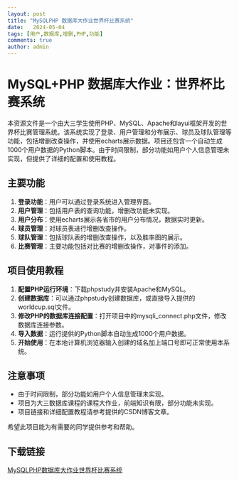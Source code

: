```yaml
---
layout: post
title: "MySQLPHP 数据库大作业世界杯比赛系统"
date:   2024-05-04
tags: [用户,数据库,增删,PHP,功能]
comments: true
author: admin
---
```

# MySQL+PHP 数据库大作业：世界杯比赛系统

本资源文件是一个由大三学生使用PHP、MySQL、Apache和layui框架开发的世界杯比赛管理系统。该系统实现了登录、用户管理和分布展示、球员及球队管理等功能，包括增删改查操作，并使用echarts展示数据。项目还包含一个自动生成1000个用户数据的Python脚本。由于时间限制，部分功能如用户个人信息管理未实现，但提供了详细的配置和使用教程。

## 主要功能

1. **登录功能**：用户可以通过登录系统进入管理界面。
2. **用户管理**：包括用户表的查询功能，增删改功能未实现。
3. **用户分布**：使用echarts展示各省市的用户分布情况，数据实时更新。
4. **球员管理**：对球员表进行增删改查操作。
5. **球队管理**：包括球队表的增删改查操作，以及胜率图的展示。
6. **比赛管理**：主要功能包括对比赛的增删改操作，对事件的添加。

## 项目使用教程

1. **配置PHP运行环境**：下载phpstudy并安装Apache和MySQL。
2. **创建数据库**：可以通过phpstudy创建数据库，或直接导入提供的worldcup.sql文件。
3. **修改PHP的数据库连接配置**：打开项目中的mysqli_connect.php文件，修改数据库连接参数。
4. **导入数据**：运行提供的Python脚本自动生成1000个用户数据。
5. **开始使用**：在本地计算机浏览器输入创建的域名加上端口号即可正常使用本系统。

## 注意事项

- 由于时间限制，部分功能如用户个人信息管理未实现。
- 项目为大三数据库课程的课程大作业，前端知识有限，部分功能未实现。
- 项目链接和详细配置教程请参考提供的CSDN博客文章。

希望此项目能为有需要的同学提供参考和帮助。

## 下载链接

[MySQLPHP数据库大作业世界杯比赛系统](https://pan.quark.cn/s/c05ef965a56a)